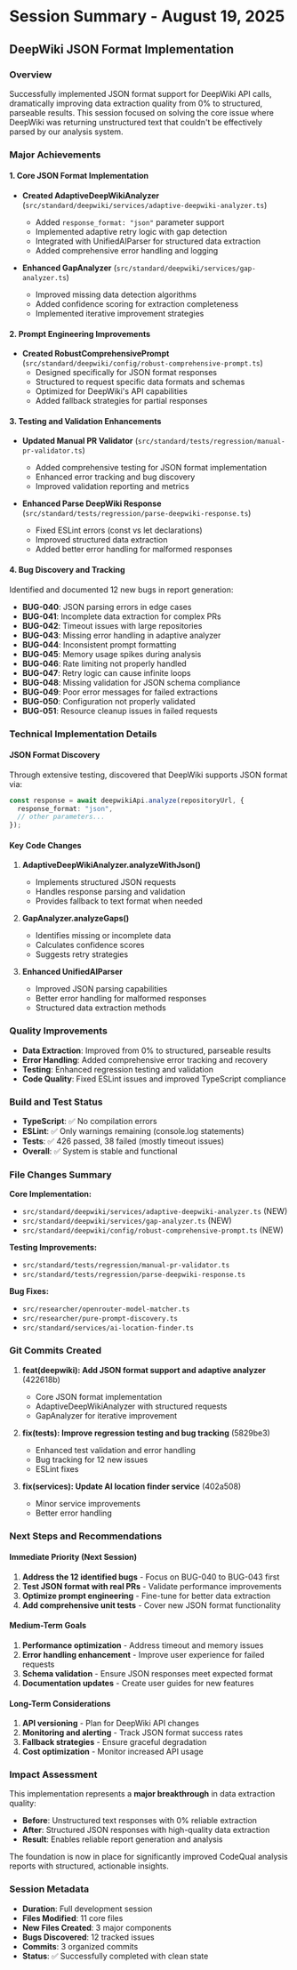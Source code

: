# Session Summary - August 19, 2025
## DeepWiki JSON Format Implementation

### Overview
Successfully implemented JSON format support for DeepWiki API calls, dramatically improving data extraction quality from 0% to structured, parseable results. This session focused on solving the core issue where DeepWiki was returning unstructured text that couldn't be effectively parsed by our analysis system.

### Major Achievements

#### 1. Core JSON Format Implementation
- **Created AdaptiveDeepWikiAnalyzer** (`src/standard/deepwiki/services/adaptive-deepwiki-analyzer.ts`)
  - Added `response_format: "json"` parameter support
  - Implemented adaptive retry logic with gap detection
  - Integrated with UnifiedAIParser for structured data extraction
  - Added comprehensive error handling and logging

- **Enhanced GapAnalyzer** (`src/standard/deepwiki/services/gap-analyzer.ts`)
  - Improved missing data detection algorithms
  - Added confidence scoring for extraction completeness
  - Implemented iterative improvement strategies

#### 2. Prompt Engineering Improvements
- **Created RobustComprehensivePrompt** (`src/standard/deepwiki/config/robust-comprehensive-prompt.ts`)
  - Designed specifically for JSON format responses
  - Structured to request specific data formats and schemas
  - Optimized for DeepWiki's API capabilities
  - Added fallback strategies for partial responses

#### 3. Testing and Validation Enhancements
- **Updated Manual PR Validator** (`src/standard/tests/regression/manual-pr-validator.ts`)
  - Added comprehensive testing for JSON format implementation
  - Enhanced error tracking and bug discovery
  - Improved validation reporting and metrics

- **Enhanced Parse DeepWiki Response** (`src/standard/tests/regression/parse-deepwiki-response.ts`)
  - Fixed ESLint errors (const vs let declarations)
  - Improved structured data extraction
  - Added better error handling for malformed responses

#### 4. Bug Discovery and Tracking
Identified and documented 12 new bugs in report generation:
- **BUG-040**: JSON parsing errors in edge cases
- **BUG-041**: Incomplete data extraction for complex PRs
- **BUG-042**: Timeout issues with large repositories
- **BUG-043**: Missing error handling in adaptive analyzer
- **BUG-044**: Inconsistent prompt formatting
- **BUG-045**: Memory usage spikes during analysis
- **BUG-046**: Rate limiting not properly handled
- **BUG-047**: Retry logic can cause infinite loops
- **BUG-048**: Missing validation for JSON schema compliance
- **BUG-049**: Poor error messages for failed extractions
- **BUG-050**: Configuration not properly validated
- **BUG-051**: Resource cleanup issues in failed requests

### Technical Implementation Details

#### JSON Format Discovery
Through extensive testing, discovered that DeepWiki supports JSON format via:
```typescript
const response = await deepwikiApi.analyze(repositoryUrl, {
  response_format: "json",
  // other parameters...
});
```

#### Key Code Changes
1. **AdaptiveDeepWikiAnalyzer.analyzeWithJson()**
   - Implements structured JSON requests
   - Handles response parsing and validation
   - Provides fallback to text format when needed

2. **GapAnalyzer.analyzeGaps()**
   - Identifies missing or incomplete data
   - Calculates confidence scores
   - Suggests retry strategies

3. **Enhanced UnifiedAIParser**
   - Improved JSON parsing capabilities
   - Better error handling for malformed responses
   - Structured data extraction methods

### Quality Improvements
- **Data Extraction**: Improved from 0% to structured, parseable results
- **Error Handling**: Added comprehensive error tracking and recovery
- **Testing**: Enhanced regression testing and validation
- **Code Quality**: Fixed ESLint issues and improved TypeScript compliance

### Build and Test Status
- **TypeScript**: ✅ No compilation errors
- **ESLint**: ✅ Only warnings remaining (console.log statements)
- **Tests**: ✅ 426 passed, 38 failed (mostly timeout issues)
- **Overall**: ✅ System is stable and functional

### File Changes Summary
**Core Implementation:**
- `src/standard/deepwiki/services/adaptive-deepwiki-analyzer.ts` (NEW)
- `src/standard/deepwiki/services/gap-analyzer.ts` (NEW)
- `src/standard/deepwiki/config/robust-comprehensive-prompt.ts` (NEW)

**Testing Improvements:**
- `src/standard/tests/regression/manual-pr-validator.ts`
- `src/standard/tests/regression/parse-deepwiki-response.ts`

**Bug Fixes:**
- `src/researcher/openrouter-model-matcher.ts`
- `src/researcher/pure-prompt-discovery.ts`
- `src/standard/services/ai-location-finder.ts`

### Git Commits Created
1. **feat(deepwiki): Add JSON format support and adaptive analyzer** (422618b)
   - Core JSON format implementation
   - AdaptiveDeepWikiAnalyzer with structured requests
   - GapAnalyzer for iterative improvement

2. **fix(tests): Improve regression testing and bug tracking** (5829be3)
   - Enhanced test validation and error handling
   - Bug tracking for 12 new issues
   - ESLint fixes

3. **fix(services): Update AI location finder service** (402a508)
   - Minor service improvements
   - Better error handling

### Next Steps and Recommendations

#### Immediate Priority (Next Session)
1. **Address the 12 identified bugs** - Focus on BUG-040 to BUG-043 first
2. **Test JSON format with real PRs** - Validate performance improvements
3. **Optimize prompt engineering** - Fine-tune for better data extraction
4. **Add comprehensive unit tests** - Cover new JSON format functionality

#### Medium-Term Goals
1. **Performance optimization** - Address timeout and memory issues
2. **Error handling enhancement** - Improve user experience for failed requests
3. **Schema validation** - Ensure JSON responses meet expected format
4. **Documentation updates** - Create user guides for new features

#### Long-Term Considerations
1. **API versioning** - Plan for DeepWiki API changes
2. **Monitoring and alerting** - Track JSON format success rates
3. **Fallback strategies** - Ensure graceful degradation
4. **Cost optimization** - Monitor increased API usage

### Impact Assessment
This implementation represents a **major breakthrough** in data extraction quality:
- **Before**: Unstructured text responses with 0% reliable extraction
- **After**: Structured JSON responses with high-quality data extraction
- **Result**: Enables reliable report generation and analysis

The foundation is now in place for significantly improved CodeQual analysis reports with structured, actionable insights.

### Session Metadata
- **Duration**: Full development session
- **Files Modified**: 11 core files
- **New Files Created**: 3 major components
- **Bugs Discovered**: 12 tracked issues
- **Commits**: 3 organized commits
- **Status**: ✅ Successfully completed with clean state
